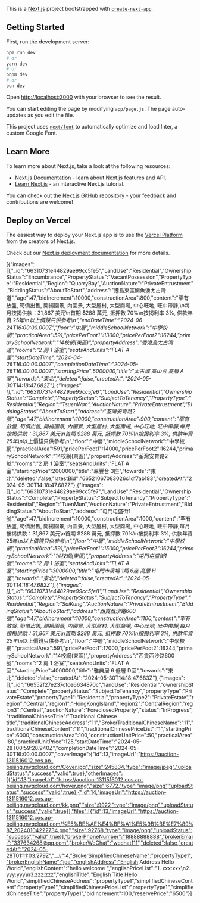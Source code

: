 This is a [Next.js](https://nextjs.org/) project bootstrapped with [`create-next-app`](https://github.com/vercel/next.js/tree/canary/packages/create-next-app).

## Getting Started

First, run the development server:

```bash
npm run dev
# or
yarn dev
# or
pnpm dev
# or
bun dev
```

Open [http://localhost:3000](http://localhost:3000) with your browser to see the result.

You can start editing the page by modifying `app/page.js`. The page auto-updates as you edit the file.

This project uses [`next/font`](https://nextjs.org/docs/basic-features/font-optimization) to automatically optimize and load Inter, a custom Google Font.

## Learn More

To learn more about Next.js, take a look at the following resources:

- [Next.js Documentation](https://nextjs.org/docs) - learn about Next.js features and API.
- [Learn Next.js](https://nextjs.org/learn) - an interactive Next.js tutorial.

You can check out [the Next.js GitHub repository](https://github.com/vercel/next.js/) - your feedback and contributions are welcome!

## Deploy on Vercel

The easiest way to deploy your Next.js app is to use the [Vercel Platform](https://vercel.com/new?utm_medium=default-template&filter=next.js&utm_source=create-next-app&utm_campaign=create-next-app-readme) from the creators of Next.js.

Check out our [Next.js deployment documentation](https://nextjs.org/docs/deployment) for more details.


[{"images":[],"_id":"66310731e44829ae99cc5fe5","LandUse":"Residential","OwnershipStatus":"Encumbrance","PropertyStatus":"VacantPossession","PropertyType":"Residential","Region":"QuarryBay","AuctionNature":"PrivateEntrustment","BIddingStatus":"AboutToStart","address":"港島東區鰂魚湧太古灣道","age":47,"bidIncrement":10000,"constructionArea":800,"content":"罕有放盤, 筍價出售, 開揚園景, 內園景, 大型屋村, 大型商場, 中心旺地, 旺中帶靜,\n每月按揭供款：31,867 美元\n首期 $288 萬元, 抵押數 70%\n按揭利率 3%, 供款年資 25年\n*以上價錢只供參考\n","endDateTime":"2024-06-24T16:00:00.000Z","floor":"中層","middleSchoolNetwork":"中學校網","practicalArea":591,"pricePerFoot1":13000,"pricePerFoot2":16244,"primarySchoolNetwork":"14校網(東區)","propertyAddress":"香港島太古灣道","rooms":"2 房 1 浴室","seatsAndUnits":"FLAT A室","startDateTime":"2024-04-26T16:00:00.000Z","completionDateTime":"2024-05-26T16:00:00.000Z","startingPrice":5000000,"title":"太古城 高山台 高層 A室","towards":"東北","deleted":false,"createdAt":"2024-05-30T14:18:47.682Z"},{"images":[],"_id":"66310731e44829ae99cc5fe6","LandUse":"Residential","OwnershipStatus":"Complete","PropertyStatus":"SubjectToTenancy","PropertyType":"Residential","Region":"TsuenWan","AuctionNature":"PrivateEntrustment","BIddingStatus":"AboutToStart","address":"荃灣安育路2號","age":47,"bidIncrement":10000,"constructionArea":900,"content":"罕有放盤, 筍價出售, 開揚園景, 內園景, 大型屋村, 大型商場, 中心旺地, 旺中帶靜,每月按揭供款：31,867 美元\n首期 $288 萬元, 抵押數 70%\n按揭利率 3%, 供款年資 25年\n*以上價錢只供參考\n","floor":"中層","middleSchoolNetwork":"中學校網","practicalArea":591,"pricePerFoot1":14000,"pricePerFoot2":16244,"primarySchoolNetwork":"14校網(東區)","propertyAddress":"荃灣安育路2號","rooms":"2 房 1 浴室","seatsAndUnits":"FLAT A室","startingPrice":2000000,"title":"翠豐台 3座","towards":"東北","deleted":false,"latestBid":"66521067083026c1df7ab193","createdAt":"2024-05-30T14:18:47.682Z"},{"images":[],"_id":"66310731e44829ae99cc5fe7","LandUse":"Residential","OwnershipStatus":"Complete","PropertyStatus":"SubjectToTenancy","PropertyType":"Residential","Region":"TuenMun","AuctionNature":"PrivateEntrustment","BIddingStatus":"AboutToStart","address":"屯門屯盛街1號","age":47,"bidIncrement":10000,"constructionArea":1000,"content":"罕有放盤, 筍價出售, 開揚園景, 內園景, 大型屋村, 大型商場, 中心旺地, 旺中帶靜,每月按揭供款：31,867 美元\n首期 $288 萬元, 抵押數 70%\n按揭利率 3%, 供款年資 25年\n*以上價錢只供參考\n","floor":"中層","middleSchoolNetwork":"中學校網","practicalArea":591,"pricePerFoot1":15000,"pricePerFoot2":16244,"primarySchoolNetwork":"14校網(東區)","propertyAddress":"屯門屯盛街1號","rooms":"2 房 1 浴室","seatsAndUnits":"FLAT A室","startingPrice":3000000,"title":"屯門市廣場 1期 6座 高層 H室","towards":"東北","deleted":false,"createdAt":"2024-05-30T14:18:47.682Z"},{"images":[],"_id":"66310731e44829ae99cc5fe8","LandUse":"Residential","OwnershipStatus":"Complete","PropertyStatus":"SubjectToTenancy","PropertyType":"Residential","Region":"SaiKung","AuctionNature":"PrivateEntrustment","BIddingStatus":"AboutToStart","address":"西貢西沙路600號","age":47,"bidIncrement":10000,"constructionArea":1100,"content":"罕有放盤, 筍價出售, 開揚園景, 內園景, 大型屋村, 大型商場, 中心旺地, 旺中帶靜,每月按揭供款：31,867 美元\n首期 $288 萬元, 抵押數 70%\n按揭利率 3%, 供款年資 25年\n*以上價錢只供參考\n","floor":"中層","middleSchoolNetwork":"中學校網","practicalArea":591,"pricePerFoot1":17000,"pricePerFoot2":16244,"primarySchoolNetwork":"14校網(東區)","propertyAddress":"西貢西沙路600號","rooms":"2 房 1 浴室","seatsAndUnits":"FLAT A室","startingPrice":4000000,"title":"雅典居 6 低層 D室","towards":"東北","deleted":false,"createdAt":"2024-05-30T14:18:47.683Z"},{"images":[],"_id":"66552f27e237cfce6634870c","landUse":"Residential","ownershipStatus":"Complete","propertyStatus":"SubjectToTenancy","propertyType":"PrivateEstate","propertyType1":"Residential","propertyType2":"PrivateEstate","region":"Central","region1":"HongKongIsland","region2":"CentralRegion","region3":"Central","auctionNature":"ForeclosedProperty","status":"InProgress","traditionalChineseTitle":"Traditional Chinese title","traditionalChineseAddress":"11","BrokerTraditionalChineseName":"11","traditionalChineseContent":"11","traditionalChinesePriceList":"1","startingPrice":6000,"constructionArea":100,"constructionUnitPrice":50,"practicalArea":80,"practicalUnitPrice":125,"startDateTime":"2024-05-28T00:59:28.940Z","completionDateTime":"2024-05-30T16:00:00.000Z","coverImage":{"id":13,"imageUrl":"https://auction-1311516012.cos.ap-beijing.myqcloud.com/Cover.jpg","size":245834,"type":"image/jpeg","uploadStatus":"success","valid":true},"otherImages":[{"id":13,"imageUrl":"https://auction-1311516012.cos.ap-beijing.myqcloud.com/hover.png","size":6772,"type":"image/png","uploadStatus":"success","valid":true},{"id":14,"imageUrl":"https://auction-1311516012.cos.ap-beijing.myqcloud.com/kk.png","size":9922,"type":"image/png","uploadStatus":"success","valid":true}],"files":[{"id":13,"imageUrl":"https://auction-1311516012.cos.ap-beijing.myqcloud.com/%E5%BE%AE%E4%BF%A1%E5%9B%BE%E7%89%87_20240104222734.png","size":92768,"type":"image/png","uploadStatus":"success","valid":true}],"brokerPhoneNumber":"18888888888","brokerEmail":"337634268@qq.com","brokerWeChat":"wechat111","deleted":false,"createdAt":"2024-05-28T01:11:03.279Z","__v":4,"BrokerSimplifiedChineseName":"propertyType1","brokerEnglishName":"joa","englishAddress":"English Address Hello World","englishContent":"hello welcome ","englishPriceList":"1. xxx:xxx\n2. yyy:yyy\n3.zzz:zzz","englishTitle":"English Title Hello World","simplifiedChineseAddress":"propertyType1","simplifiedChineseContent":"propertyType1","simplifiedChinesePriceList":"propertyType1","simplifiedChineseTitle":"propertyType1","bidIncrement":100,"reservePrice":"6500"}]